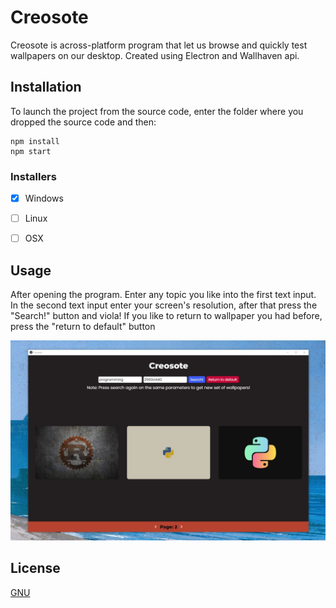 # Creosote

Creosote is across-platform program that let us browse and quickly test wallpapers on our desktop. Created using Electron and Wallhaven api.

## Installation

To launch the project from the source code, enter the folder where you dropped the source code and then:

```
npm install
npm start
```
### Installers
- [x] Windows
- [ ] Linux
- [ ] OSX


## Usage
After opening the program. Enter any topic you like into the first text input. In the second text input enter your screen's resolution, after that press the "Search!" button and viola! If you like to return to wallpaper you had before, press the "return to default" button

![program design](https://github.com/Avngarde/creosote/blob/master/readme_images/example.jpg)


## License
[GNU](https://www.gnu.org/licenses/gpl-3.0.html)
